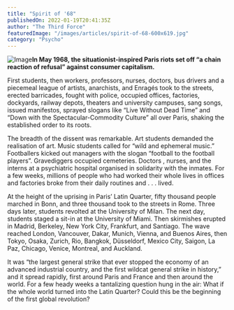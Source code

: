 ```yaml
---
title: "Spirit of '68"
publishedOn: 2022-01-19T20:41:35Z
author: "The Third Force"
featuredImage: "/images/articles/spirit-of-68-600x619.jpg"
category: "Psycho"
---
```


![Image](/images/articles/spirit-of-68-600x619.jpg)**In May 1968, the situationist-inspired Paris riots set off “a chain reaction of refusal” against consumer capitalism.**

First students, then workers, professors, nurses, doctors, bus drivers and a piecemeal league of artists, anarchists, and Enragés took to the streets, erected barricades, fought with police, occupied offices, factories, dockyards, railway depots, theaters and university campuses, sang songs, issued manifestos, sprayed slogans like “Live Without Dead Time” and “Down with the Spectacular-Commodity Culture” all over Paris, shaking the established order to its roots.

The breadth of the dissent was remarkable. Art students demanded the realisation of art. Music students called for “wild and ephemeral music.” Footballers kicked out managers with the slogan “football to the football players”. Gravediggers occupied cemeteries. Doctors , nurses, and the interns at a psychiatric hospital organised in solidarity with the inmates. For a few weeks, millions of people who had worked their whole lives in offices and factories broke from their daily routines and . . . lived.

At the height of the uprising in Paris’ Latin Quarter, fifty thousand people marched in Bonn, and three thousand took to the streets in Rome. Three days later, students revolted at the University of Milan. The next day, students staged a sit-in at the University of Miami. Then skirmishes erupted in Madrid, Berkeley, New York City, Frankfurt, and Santiago. The wave reached London, Vancouver, Dakar, Munich, Vienna, and Buenos Aires, then Tokyo, Osaka, Zurich, Rio, Bangkok, Düsseldorf, Mexico City, Saigon, La Paz, Chicago, Venice, Montreal, and Auckland.

It was “the largest general strike that ever stopped the economy of an advanced industrial country, and the first wildcat general strike in history,” and it spread rapidly, first around Paris and France and then around the world. For a few heady weeks a tantalizing question hung in the air: What if the whole world turned into the Latin Quarter? Could this be the beginning of the first global revolution?
